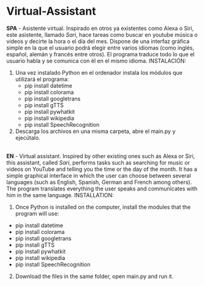 # Virtual-Assistant

**SPA** - Asistente virtual. Inspirado en otros ya existentes como Alexa o Siri, este asistente, llamado *Sari*, hace tareas como buscar en youtube música o videos y decirte la hora o el día del mes. Dispone de una interfaz gráfica simple en la que el usuario podrá elegir entre varios idiomas (como inglés, español, alemán y francés entre otros). El programa traduce todo lo que el usuario habla y se comunica con él en el mismo idioma.
INSTALACIÓN:
1. Una vez instalado Python en el ordenador instala los módulos que utilizará el programa:
      - pip install datetime
      - pip install colorama
      - pip install googletrans
      - pip install gTTS
      - pip install pywhatkit
      - pip install wikipedia
      - pip install SpeechRecognition
2. Descarga los archivos en una misma carpeta, abre el main.py y ejecútalo.
<br><br>

**EN** - Virtual assistant. Inspired by other existing ones such as Alexa or Siri, this assistant, called *Sari*, performs tasks such as searching for music or videos on YouTube and telling you the time or the day of the month. It has a simple graphical interface in which the user can choose between several languages (such as English, Spanish, German and French among others). The program translates everything the user speaks and communicates with him in the same language.
INSTALLATION:
1. Once Python is installed on the computer, install the modules that the program will use:
  - pip install datetime
  - pip install colorama
  - pip install googletrans
  - pip install gTTS
  - pip install pywhatkit
  - pip install wikipedia
  - pip install SpeechRecognition
2. Download the files in the same folder, open main.py and run it.
